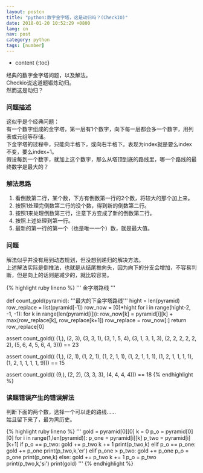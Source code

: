 ```yaml
---
layout: postcn
title: "python:数字金字塔，这是动归吗？(CheckIO)"
date: 2018-01-20 10:52:29 +0800
lang: cn
nav: post
category: python
tags: [number]
---
```


* content
{:toc}


经典的数字金字塔问题，以及解法。  
Checkio说这道题锻炼动归。  
然而这是动归？  
<!-- more -->
### 问题描述
这似乎是个经典问题：  
有一个数字组成的金字塔，第一层有1个数字，向下每一层都会多一个数字，用列表或元组等存储。  
下金字塔的过程中，只能向半格下，或向右半格下。表现为index就是要么index不变，要么index+1。  
假设每到一个数字，就加上这个数字，那么从塔顶到底的路线里，哪一个路线的最终数字是最大的？  

### 解法思路
1. 看倒数第二行，某个数，下方有倒数第一行的2个数，将较大的那个加上来。
2. 按照1处理完倒数第二行的没个数，得到新的倒数第二行。
3. 按照1来处理倒数第三行，注意下方变成了新的倒数第二行。
4. 按照上述处理到第一行。
5. 最新的第一行的第一个（也是唯一一个）数，就是最大值。

### 问题
解法似乎并没有用到动态规划，但没想到递归的解决方法。  
上述解法实际是倒推法，也就是从结尾推向头，因为向下的分支会增加，不容易判断，但是向上的话则是减少的，就比较容易。


{% highlight ruby lineno %}
'''
金字塔路线
'''

def count_gold(pyramid):
    '''最大的下金字塔路线'''
    hight = len(pyramid)
    row_replace = list(pyramid[-1])
    row_now = [0]*hight
    for i in range(hight-2, -1, -1):
        for k in range(len(pyramid[i])):
            row_now[k] = pyramid[i][k] + max(row_replace[k], row_replace[k+1])
        row_replace = row_now[:]
    return row_replace[0]


assert count_gold((
    (1,),
    (2, 3),
    (3, 3, 1),
    (3, 1, 5, 4),
    (3, 1, 3, 1, 3),
    (2, 2, 2, 2, 2, 2),
    (5, 6, 4, 5, 6, 4, 3))) == 23

assert count_gold((
    (1,),
    (2, 1),
    (1, 2, 1),
    (1, 2, 1, 1),
    (1, 2, 1, 1, 1),
    (1, 2, 1, 1, 1, 1),
    (1, 2, 1, 1, 1, 1, 9))) == 15

assert count_gold((
    (9,),
    (2, 2),
    (3, 3, 3),
    (4, 4, 4, 4))) == 18
{% endhighlight %}

### 读题错误产生的错误解法
判断下面的两个数，选择一个可以走的路线……  
姑且留下来了，最为黑历史。

{% highlight ruby lineno %}
'''    gold = pyramid[0][0]
    k = 0
    p_o = pyramid[0][0]
    for i in range(1,len(pyramid)):
        p_one = pyramid[i][k]
        p_two = pyramid[i][k+1]
        if p_o == p_two:
            gold += p_two
            k += 1
            print(p_two,k)
        elif p_o == p_one:
            gold += p_one
            print(p_two,k,'er')
        elif p_one > p_two:
            gold += p_one
            p_o = p_one
            print(p_one,k)
        else:
            gold += p_two
            k += 1
            p_o = p_two
            print(p_two,k,'si')
    print(gold)
    '''
{% endhighlight %}
